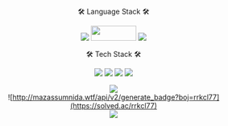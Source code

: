 <div align=center>
🛠 Language Stack 🛠 
  <p>
  <img src="https://img.shields.io/badge/python-3670A0?style=for-the-badge&logo=python&logoColor=FF9E0F">
  <img src= "https://img.shields.io/badge/java-%23ED8B00.svg?style=for-the-badge&logo=java&logoColor=white" width="90" height="30"/>
  <img src= "https://img.shields.io/badge/MySQL-4479A1?style=for-the-badge&logo=Mysql&logoColor=white">
  <p>
  
🛠 Tech Stack 🛠
<p>
 <img src= "https://img.shields.io/badge/spring-%236DB33F.svg?style=for-the-badge&logo=spring&logoColor=white"/>
 <img src="https://img.shields.io/badge/Springboot-6DB33F?style=for-the-badge&logo=Springboot&logoColor=white"/>
 <img src="https://img.shields.io/badge/Maven-C71A36?style=flat-square&logo=Apache Maven&logoColor=white"/>
 <img src="https://img.shields.io/badge/jupyter-F37626?style=for-the-badge&logo=jupyter&logoColor=white"/>
<p>

![](https://github-readme-stats.vercel.app/api?username=rrkcl7733&show_icons=true&count_private=true&theme=tokyonight)
<br>
![http://mazassumnida.wtf/api/v2/generate_badge?boj=rrkcl77](https://solved.ac/rrkcl77)
<br>
![](https://github-readme-stats.vercel.app/api/top-langs/?username=rrkcl7733&layout=compact)
</div>
